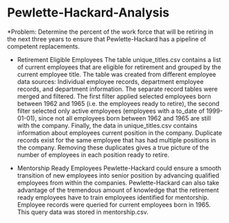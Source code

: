 # Pewlette-Hackard-Analysis
*Problem: Determine the percent of the work force that will be retiring in the next three years to ensure that Pewlette-Hackard has a pipeline of competent replacements.

* Retirement Eligible Employees
The table unique_titles.csv contains a list of current employees that are eligible for retirement and grouped by the current employee title.  The table was created from different employee data sources: Individual employee records, department employee records, and department information.  The separate record tables were merged and filtered.  The first filter applied selected employees born between 1962 and 1965 (i.e. the employees ready to retire), the second filter selected only active employees (employees with a to_date of 1999-01-01), since not all employees born between 1962 and 1965 are still with the company.  Finally, the data in unique_titles.csv contains information about employees current position in the company.  Duplicate records exist for the same employee that has had multiple positions in the company.  Removing these duplicates gives a true picture of the number of employees in each position ready to retire.

* Mentorship Ready Employees
Pewlette-Hackard could ensure a smooth transition of new employees into senior position by advancing qualified employees from within the companies.  Pewlette-Hackard can also take advantage of the tremendous amount of knowledge that the retirement ready employees have to train employees identified for mentorship.  Employee records were queried for current employees born in 1965.  This query data was stored in mentorship.csv.
